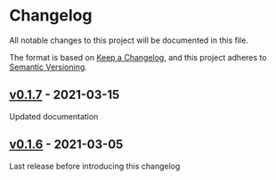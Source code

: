 # Changelog

All notable changes to this project will be documented in this file.

The format is based on [Keep a Changelog](https://keepachangelog.com/en/1.0.0/),
and this project adheres to [Semantic Versioning](https://semver.org/spec/v2.0.0.html).

## [v0.1.7] - 2021-03-15

Updated documentation

## [v0.1.6] - 2021-03-05

Last release before introducing this changelog


[v0.1.7]: https://github.com/BodenmillerGroup/napari-imc/compare/v0.1.6...v0.1.7
[v0.1.6]: https://github.com/BodenmillerGroup/napping/releases/tag/v0.1.6

